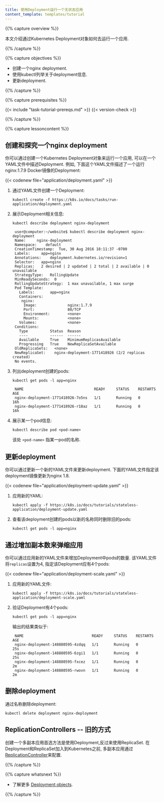 ```yaml
---
title: 使用Deployment运行一个无状态应用
content_template: templates/tutorial
---
```


{{% capture overview %}}

本文介绍通过Kubernetes Deployment对象如何去运行一个应用.

{{% /capture %}}


{{% capture objectives %}}

* 创建一个nginx deployment.
* 使用kubectl列举关于deployment信息.
* 更新deployment.

{{% /capture %}}


{{% capture prerequisites %}}

{{< include "task-tutorial-prereqs.md" >}} {{< version-check >}}

{{% /capture %}}


{{% capture lessoncontent %}}

## 创建和探究一个nginx deployment

你可以通过创建一个Kubernetes Deployment对象来运行一个应用, 可以在一个YAML文件中描述Deployment. 例如, 下面这个YAML文件描述了一个运行nginx:1.7.9 Docker镜像的Deployment:

{{< codenew file="application/deployment.yaml" >}}


1. 通过YAML文件创建一个Deployment:

       kubectl create -f https://k8s.io/docs/tasks/run-application/deployment.yaml

1. 展示Deployment相关信息:

       kubectl describe deployment nginx-deployment

        user@computer:~/website$ kubectl describe deployment nginx-deployment
        Name:     nginx-deployment
        Namespace:    default
        CreationTimestamp:  Tue, 30 Aug 2016 18:11:37 -0700
        Labels:     app=nginx
        Annotations:    deployment.kubernetes.io/revision=1
        Selector:   app=nginx
        Replicas:   2 desired | 2 updated | 2 total | 2 available | 0 unavailable
        StrategyType:   RollingUpdate
        MinReadySeconds:  0
        RollingUpdateStrategy:  1 max unavailable, 1 max surge
        Pod Template:
          Labels:       app=nginx
          Containers:
           nginx:
            Image:              nginx:1.7.9
            Port:               80/TCP
            Environment:        <none>
            Mounts:             <none>
          Volumes:              <none>
        Conditions:
          Type          Status  Reason
          ----          ------  ------
          Available     True    MinimumReplicasAvailable
          Progressing   True    NewReplicaSetAvailable
        OldReplicaSets:   <none>
        NewReplicaSet:    nginx-deployment-1771418926 (2/2 replicas created)
        No events.

1. 列出deployment创建的pods:

       kubectl get pods -l app=nginx

        NAME                                READY     STATUS    RESTARTS   AGE
        nginx-deployment-1771418926-7o5ns   1/1       Running   0          16h
        nginx-deployment-1771418926-r18az   1/1       Running   0          16h

1. 展示某一个pod信息:

       kubectl describe pod <pod-name>

    该处 `<pod-name>` 指某一pod的名称.

## 更新deployment

你可以通过更新一个新的YAML文件来更新deployment. 下面的YAML文件指定该deployment镜像更新为nginx 1.8.

{{< codenew file="application/deployment-update.yaml" >}}

1. 应用新的YAML:

       kubectl apply -f https://k8s.io/docs/tutorials/stateless-application/deployment-update.yaml

1. 查看该deployment创建的pods以新的名称同时删除旧的pods:

       kubectl get pods -l app=nginx

## 通过增加副本数来弹缩应用

你可以通过应用新的YAML文件来增加Deployment中pods的数量. 该YAML文件将`replicas`设置为4, 指定该Deployment应有4个pods:

{{< codenew file="application/deployment-scale.yaml" >}}

1. 应用新的YAML文件:

       kubectl apply -f https://k8s.io/docs/tutorials/stateless-application/deployment-scale.yaml

1. 验证Deployment有4个pods:

       kubectl get pods -l app=nginx

    输出的结果类似于:

        NAME                               READY     STATUS    RESTARTS   AGE
        nginx-deployment-148880595-4zdqq   1/1       Running   0          25s
        nginx-deployment-148880595-6zgi1   1/1       Running   0          25s
        nginx-deployment-148880595-fxcez   1/1       Running   0          2m
        nginx-deployment-148880595-rwovn   1/1       Running   0          2m

## 删除deployment

通过名称删除deployment:

    kubectl delete deployment nginx-deployment

## ReplicationControllers -- 旧的方式

创建一个多副本应用首选方法是使用Deployment,反过来使用ReplicaSet. 在Deployment和ReplicaSet加入到Kubernetes之前, 多副本应用通过[ReplicationController](/docs/concepts/workloads/controllers/replicationcontroller/)来配置.

{{% /capture %}}


{{% capture whatsnext %}}

* 了解更多 [Deployment objects](/docs/concepts/workloads/controllers/deployment/).

{{% /capture %}}


